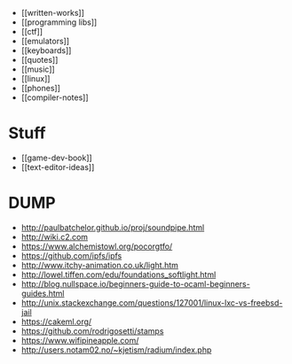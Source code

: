 * [[written-works]]
* [[programming libs]]
* [[ctf]]
* [[emulators]]
* [[keyboards]]
* [[quotes]]
* [[music]]
* [[linux]]
* [[phones]]
* [[compiler-notes]]

# Stuff
* [[game-dev-book]]
* [[text-editor-ideas]]

# DUMP
* http://paulbatchelor.github.io/proj/soundpipe.html
* http://wiki.c2.com
* https://www.alchemistowl.org/pocorgtfo/
* https://github.com/ipfs/ipfs
* http://www.itchy-animation.co.uk/light.htm
* http://lowel.tiffen.com/edu/foundations_softlight.html
* http://blog.nullspace.io/beginners-guide-to-ocaml-beginners-guides.html
* http://unix.stackexchange.com/questions/127001/linux-lxc-vs-freebsd-jail
* https://cakeml.org/
* https://github.com/rodrigosetti/stamps
* https://www.wifipineapple.com/
* http://users.notam02.no/~kjetism/radium/index.php
